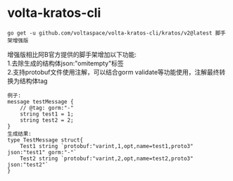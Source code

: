 # volta-kratos-cli
~~~~
go get -u github.com/voltaspace/volta-kratos-cli/kratos/v2@latest 脚手架增强版
~~~~
增强版相比阿B官方提供的脚手架增加以下功能:   
1.去除生成的结构体json:"omitempty"标签  
2.支持protobuf文件使用注解，可以结合gorm validate等功能使用，注解最终转换为结构体tag  
~~~~
例子:
message testMessage {  
    // @tag: gorm:"-"  
    string test1 = 1;  
    string test2 = 2;  
}
生成结果:  
type TestMessage struct{    
    Test1 string `protobuf:"varint,1,opt,name=test1,proto3" json:"test1" gorm:"-"`   
    Test2 string `protobuf:"varint,2,opt,name=test2,proto3" json:"test2"`  
}  
~~~~
